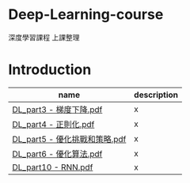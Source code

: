 # Deep-Learning-course
深度學習課程 上課整理

# Introduction

|name|description|
|----|----|
|[DL_part3 - 梯度下降.pdf](https://syuanyikuo.github.io/Deep-Learning-course/DL_part3%20-%20梯度下降.pdf)|x|
|[DL_part4 - 正則化.pdf](https://syuanyikuo.github.io/Deep-Learning-course/DL_part4%20-%20正則化.pdf)|x|
|[DL_part5 - 優化挑戰和策略.pdf](https://syuanyikuo.github.io/Deep-Learning-course/DL_part5%20-%20優化挑戰和策略.pdf)|x|
|[DL_part6 - 優化算法.pdf](https://syuanyikuo.github.io/Deep-Learning-course/DL_part6%20-%20優化算法.pdf)|x|
|[DL_part10 - RNN.pdf](https://syuanyikuo.github.io/Deep-Learning-course/DL_part10%20-%20RNN.pdf)|x|

